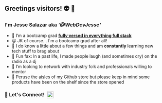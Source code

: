 ## Greetings visitors! 👽 🖖

### I'm Jesse Salazar aka ***'@WebDevJesse'***

- 🥾 I’m a bootcamp grad **<ins>fully versed in everything full stack</ins>**
- 😜 JK of course... I'm a bootcamp grad after all!
- 🧠 I do know a little about a few things and am **constantly** learning new tech stuff to brag about
- 📠 Fun fax: In a past life, I made people laugh (and sometimes cry) on the radio as a dj
- 👯 I’m looking to network with industry folk and professionals willing to mentor
- 🛒 Peruse the aisles of my Github store but please keep in mind some products have been on the shelf since the store opened

### 🤝 Let's Connect!&nbsp;&nbsp;[<img align="center" alt="LinkedIn" width="22px" src="https://cdn.jsdelivr.net/npm/simple-icons@v3/icons/linkedin.svg" />][linkedin]

[linkedin]: https://www.linkedin.com/in/webdevjesse
